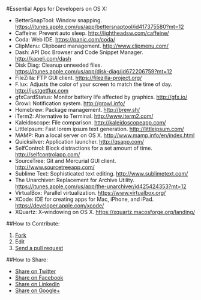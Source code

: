 #Essential Apps for Developers on OS X:

- BetterSnapTool: Window snapping. https://itunes.apple.com/us/app/bettersnaptool/id417375580?mt=12
- Caffeine: Prevent auto sleep. http://lightheadsw.com/caffeine/
- Coda: Web IDE. https://panic.com/coda/
- ClipMenu: Clipboard management. http://www.clipmenu.com/
- Dash: API Doc Browser and Code Snippet Manager. http://kapeli.com/dash
- Disk Diag: Cleanup unneeded files. https://itunes.apple.com/us/app/disk-diag/id672206759?mt=12
- FileZilla: FTP GUI client. https://filezilla-project.org/
- F.lux: Adjusts the color of your screen to match the time of day. http://justgetflux.com
- gfxCardStatus: Monitor battery life affected by graphics. http://gfx.io/
- Growl: Notification system. http://growl.info/
- Homebrew: Package management. http://brew.sh/
- iTerm2: Alternative to Terminal. http://www.iterm2.com/
- Kaleidoscope: File comparison. http://kaleidoscopeapp.com/
- LittleIpsum: Fast lorem ipsum text generation. http://littleipsum.com/
- MAMP: Run a local server on OS X. http://www.mamp.info/en/index.html
- Quicksilver: Application launcher. http://qsapp.com/
- SelfControl: Block distractions for a set amount of time. http://selfcontrolapp.com/
- SourceTree: Git and Mercurial GUI client. http://www.sourcetreeapp.com/
- Sublime Text: Sophisticated text editing. http://www.sublimetext.com/
- The Unarchiver: Replacement for Archive Utility. https://itunes.apple.com/us/app/the-unarchiver/id425424353?mt=12
- VirtualBox: Parallel virtualization. https://www.virtualbox.org/
- XCode: IDE for creating apps for Mac, iPhone, and iPad. https://developer.apple.com/xcode/
- XQuartz: X-windowing on OS X. https://xquartz.macosforge.org/landing/

##How to Contribute:
1. [Fork](https://help.github.com/articles/fork-a-repo "Fork")
2. Edit
3. [Send a pull request](https://help.github.com/articles/using-pull-requests "Send a pull request")

##How to Share:
- [Share on Twitter](http://twitter.com/home?status=https://github.com/beninada/essential-mac-apps "Share on Twitter")
- [Share on Facebook](https://www.facebook.com/sharer/sharer.php?s=100&p%5Burl%5D=https://github.com/beninada/essential-mac-apps&p%5Bimages%5D%5B0%5D=&p%5Btitle%5D=Essential%20Mac%20Apps&p%5Bsummary%5D= "Share on Facebook")
- [Share on LinkedIn](http://www.linkedin.com/shareArticle?mini=true&url=https://github.com/beninada/essential-mac-apps "Share on LinkedIn")
- [Share on Google+](https://plus.google.com/share?url=https://github.com/beninada/essential-mac-apps "Share on Google+")
